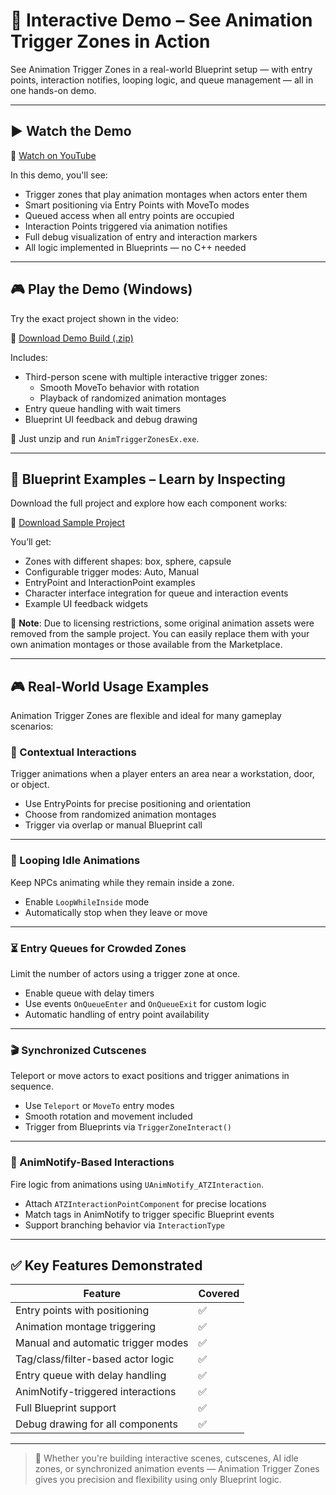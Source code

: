 # 🧪 Interactive Demo – See Animation Trigger Zones in Action

See Animation Trigger Zones in a real-world Blueprint setup — with entry points, interaction notifies, looping logic, and queue management — all in one hands-on demo.

---

## ▶️ Watch the Demo

🎥 <a href="https://www.youtube.com/watch?v=52jrX-DKJP0&ab_channel=QuickForgeStudio" target="_blank">Watch on YouTube</a>

In this demo, you'll see:

- Trigger zones that play animation montages when actors enter them
- Smart positioning via Entry Points with MoveTo modes
- Queued access when all entry points are occupied
- Interaction Points triggered via animation notifies
- Full debug visualization of entry and interaction markers
- All logic implemented in Blueprints — no C++ needed

---

## 🎮 Play the Demo (Windows)

Try the exact project shown in the video:

🔗 <a href="https://drive.google.com/file/d/1dSQSaZPafZ1glhUedIkX72YkeCiQ8DuT/view?usp=sharing" target="_blank">Download Demo Build (.zip)</a>

Includes:

- Third-person scene with multiple interactive trigger zones:
  - Smooth MoveTo behavior with rotation
  - Playback of randomized animation montages
- Entry queue handling with wait timers
- Blueprint UI feedback and debug drawing

📌 Just unzip and run `AnimTriggerZonesEx.exe`.

---

## 🧱 Blueprint Examples – Learn by Inspecting

Download the full project and explore how each component works:

🔗 <a href="https://drive.google.com/drive/folders/1xabRRmCCMyXJPBheWHOv7clySYGkrfmq?usp=sharing" target="_blank">Download Sample Project</a>

You’ll get:

- Zones with different shapes: box, sphere, capsule
- Configurable trigger modes: Auto, Manual
- EntryPoint and InteractionPoint examples
- Character interface integration for queue and interaction events
- Example UI feedback widgets

📌 **Note**: Due to licensing restrictions, some original animation assets were removed from the sample project. You can easily replace them with your own animation montages or those available from the Marketplace.

---

## 🎮 Real-World Usage Examples

Animation Trigger Zones are flexible and ideal for many gameplay scenarios:

### 🛑 Contextual Interactions

Trigger animations when a player enters an area near a workstation, door, or object.

- Use EntryPoints for precise positioning and orientation
- Choose from randomized animation montages
- Trigger via overlap or manual Blueprint call

---

### 🔁 Looping Idle Animations

Keep NPCs animating while they remain inside a zone.

- Enable `LoopWhileInside` mode
- Automatically stop when they leave or move

---

### ⏳ Entry Queues for Crowded Zones

Limit the number of actors using a trigger zone at once.

- Enable queue with delay timers
- Use events `OnQueueEnter` and `OnQueueExit` for custom logic
- Automatic handling of entry point availability

---

### 🎬 Synchronized Cutscenes

Teleport or move actors to exact positions and trigger animations in sequence.

- Use `Teleport` or `MoveTo` entry modes
- Smooth rotation and movement included
- Trigger from Blueprints via `TriggerZoneInteract()`

---

### 🔄 AnimNotify-Based Interactions

Fire logic from animations using `UAnimNotify_ATZInteraction`.

- Attach `ATZInteractionPointComponent` for precise locations
- Match tags in AnimNotify to trigger specific Blueprint events
- Support branching behavior via `InteractionType`

---

## ✅ Key Features Demonstrated

| Feature                             | Covered |
|-------------------------------------|---------|
| Entry points with positioning       | ✅       |
| Animation montage triggering        | ✅       |
| Manual and automatic trigger modes  | ✅       |
| Tag/class/filter-based actor logic  | ✅       |
| Entry queue with delay handling     | ✅       |
| AnimNotify-triggered interactions   | ✅       |
| Full Blueprint support              | ✅       |
| Debug drawing for all components    | ✅       |

---

> 🧠 Whether you're building interactive scenes, cutscenes, AI idle zones, or synchronized animation events — Animation Trigger Zones gives you precision and flexibility using only Blueprint logic.
